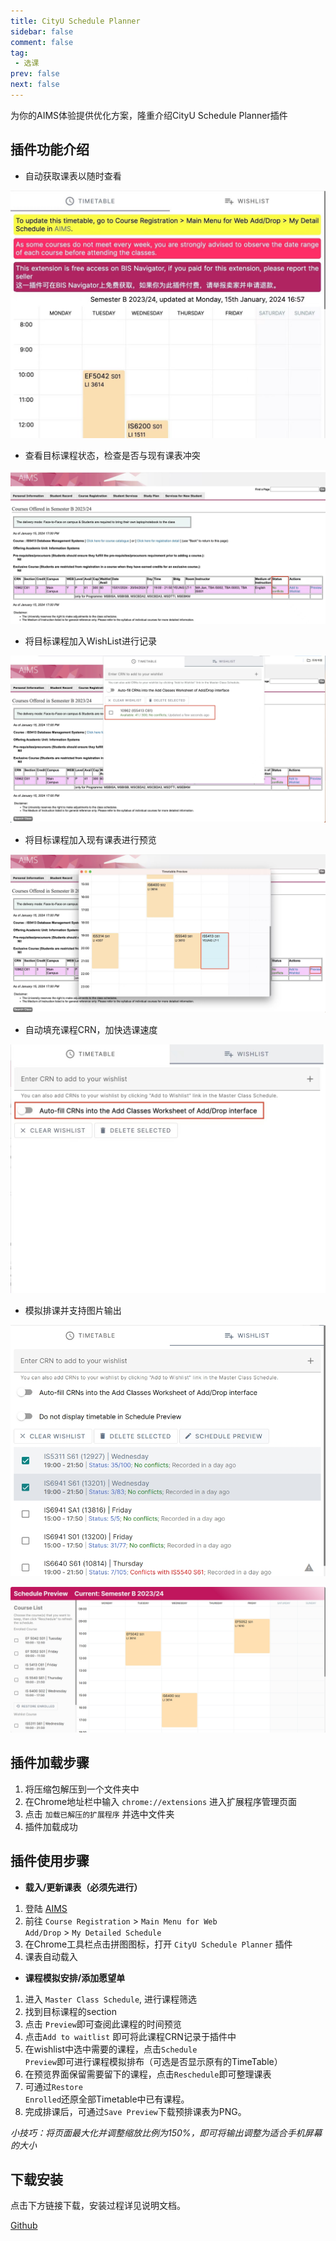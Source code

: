 ```yaml
---
title: CityU Schedule Planner
sidebar: false
comment: false
tag:
 - 选课
prev: false
next: false
---
```


为你的AIMS体验提供优化方案，隆重介绍CityU Schedule Planner插件

## 插件功能介绍
- 自动获取课表以随时查看
  
![自动获取](/CSP_1.jpg)

- 查看目标课程状态，检查是否与现有课表冲突

![查看心意课程](/CSP_2.jpg)

- 将目标课程加入WishList进行记录

![wishlist功能](/CSP_3.jpg)

- 将目标课程加入现有课表进行预览

![课程预览](/CSP_4.jpg)

- 自动填充课程CRN，加快选课速度

![wishlist功能](/CSP_5.jpg)

- 模拟排课并支持图片输出

![Schedule Preview](/CSP_6.png)

![功能界面](/CSP_7.png)
  
## 插件加载步骤
1. 将压缩包解压到一个文件夹中
2. 在Chrome地址栏中输入 <code>chrome://extensions</code> 进入扩展程序管理页面
3. 点击 <code>加载已解压的扩展程序</code> 并选中文件夹
4. 插件加载成功

## 插件使用步骤

- **载入/更新课表（必须先进行）**
1. 登陆 <a href="https://auth.cityu.edu.hk/">AIMS</a>
2. 前往 <code>Course Registration</code> > <code>Main Menu for Web Add/Drop</code> > <code>My Detailed Schedule</code>
3. 在Chrome工具栏点击拼图图标，打开 <code>CityU Schedule Planner</code> 插件
4. 课表自动载入

- **课程模拟安排/添加愿望单**
1. 进入 <code>Master Class Schedule</code>, 进行课程筛选
2. 找到目标课程的section
3. 点击 <code>Preview</code>即可查阅此课程的时间预览
4. 点击<code>Add to waitlist</code> 即可将此课程CRN记录于插件中
5. 在wishlist中选中需要的课程，点击<code>Schedule Preview</code>即可进行课程模拟排布（可选是否显示原有的TimeTable）
6. 在预览界面保留需要留下的课程，点击<code>Reschedule</code>即可整理课表
7. 可通过<code>Restore Enrolled</code>还原全部Timetable中已有课程。
8. 完成排课后，可通过<code>Save Preview</code>下载预排课表为PNG。

_小技巧：将页面最大化并调整缩放比例为150%，即可将输出调整为适合手机屏幕的大小_

## 下载安装
点击下方链接下载，安装过程详见说明文档。

[Github](https://github.com/AvalonC/CityU-Schedule-Planner/releases/latest)